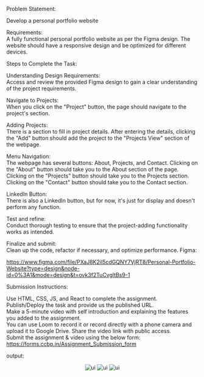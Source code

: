 Problem Statement:

Develop a personal portfolio website 

Requirements:
<br/>
A fully functional personal portfolio website as per the Figma design.
The website should have a responsive design and be optimized for different devices.

Steps to Complete the Task:

Understanding Design Requirements:
<br/>
Access and review the provided Figma design to gain a clear understanding of the project requirements.

Navigate to Projects:
<br/>
When you click on the "Project" button, the page should navigate to the project's section. 

Adding Projects:
<br/>
There is a section to fill in project details. After entering the details, clicking the "Add" button should add the project to the "Projects View" section of the webpage.

Menu Navigation:
<br/>
The webpage has several buttons: About, Projects, and Contact.
Clicking on the "About" button should take you to the About section of the page.
Clicking on the "Projects" button should take you to the Projects section.
Clicking on the "Contact" button should take you to the Contact section.

LinkedIn Button:
<br/>
There is also a LinkedIn button, but for now, it's just for display and doesn't perform any function.

Test and refine:
<br/>
Conduct thorough testing to ensure that the project-adding functionality works as intended.

Finalize and submit:
<br/>
Clean up the code, refactor if necessary, and optimize performance.
Figma:

https://www.figma.com/file/PXaJ8K2iI5cdGQNY7VjRT8/Personal-Portfolio-Website?type=design&node-id=0%3A1&mode=design&t=ovk3f2TuCvgltBs9-1

Submission Instructions:

Use HTML, CSS, JS, and React to complete the assignment.
<br/>
Publish/Deploy the task and provide us the published URL.
<br/>
Make a 5-minute video with self introduction and explaining the features you added to the assignment. 
<br/>
You can use Loom to record it or record directly with a phone camera and upload it to Google Drive. Share the video link with public access.
<br/>
Submit the assignment & video using the below form: https://forms.ccbp.in/Assignment_Submission_form


output:

<div style="text-align: center;">
      <img src="https://res.cloudinary.com/dbbyhhnom/image/upload/v1704434741/Portfolio/about%2Cadd-project%20page.png" alt="ui">
      <img src="https://res.cloudinary.com/dbbyhhnom/image/upload/v1704434746/Portfolio/projects%20page.png" alt="ui">
      <img src="https://res.cloudinary.com/dbbyhhnom/image/upload/v1704434728/Portfolio/contact%20page.png" alt="ui">
</div>
<br/>



